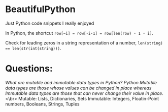 # BeautifulPython
Just Python code snippets I really enjoyed

In Python, the shortcut `row[~i] = row[-i-1] = row[len(row) - 1 - i]`.

Check for leading zeros in a string representation of a number, `len(string) == len(str(int(string)))`.

# Questions:
*What are mutable and immutable data types in Python?
Python Mutable data types are those whose values can be changed in place whereas Immutable data types are those that can never change their value in place.*<\br>
Mutable: Lists, Dictionaries, Sets
Immutable: Integers, Floatin-Point numbers, Booleans, Strings, Tuples
